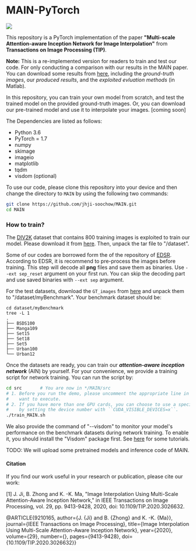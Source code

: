 # MAIN-PyTorch

![](/figs/network.png)

This repository is a PyTorch implementation of the paper **"Multi-scale Attention-aware Inception Network for Image Interpolation"** from **Transactions on Image Processing (TIP)**.

**Note:** This is a re-implemented version for readers to train and test our code. For only conducting a comparison with our results in the MAIN paper.  You can download some results from [here](https://drive.google.com/drive/u/0/folders/1yO2dyG3sbnCAbSF787Os-6TtlMlc2jzj), including the *ground-truth images*, our *produced results*, and the *exploited evluation methods* (in Matlab).  

In this repository, you can train your own model from scratch, and test the trained model on the provided ground-truth images. 
Or, you can download our pre-trained model and use it to interpolate your images. [coming soon]

The Dependencies are listed as follows:
* Python 3.6
* PyTorch = 1.7
* numpy
* skimage
* imageio
* matplotlib
* tqdm 
* visdom (optional)

To use our code, please clone this repository into your device and then change the directory to ``MAIN`` by using the following two commands:
```bash
git clone https://github.com/jhji-soochow/MAIN.git
cd MAIN
```
### How to train?

The [DIV2K](http://www.vision.ee.ethz.ch/%7Etimofter/publications/Agustsson-CVPRW-2017.pdf) dataset that contains 800 training images is exploited to train our model. Please download it from [here](https://cv.snu.ac.kr/research/EDSR/DIV2K.tar). Then, unpack the tar file to "/dataset". 

Some of our codes are borrowed form the of the repository of [EDSR](https://github.com/thstkdgus35/EDSR-PyTorch). According to EDSR, it is recommend to pre-process the images before training. This step will decode all **png** files and save them as binaries. Use ``--ext sep_reset`` argument on your first run. You can skip the decoding part and use saved binaries with ``--ext sep`` argument.

For the test datasets, download the ``GT_images`` from [here](https://drive.google.com/drive/u/0/folders/1yO2dyG3sbnCAbSF787Os-6TtlMlc2jzj) and unpack them to "/dataset/myBenchmark". Your benchmark dataset should be:
```
cd dataset/myBenchmark
tree -L 1
.
├── BSDS100
├── Manga109
├── Set15
├── Set18
├── Set5
├── Urban100
└── Urban12
```

Once the datasets are ready, you can train our ***attention-aware inception network*** (AIN) by yourself. For your convenience, we provide a training script for network training. You can run the script by: 

```bash
cd src       # You are now in */MAIN/src
# 1. Before you run the demo, please uncomment the appropriate line in that you 
#    want to execute.
# 2. If you have more than one GPU cards, you can choose to use a specific GPU 
#    by setting the device number with ``CUDA_VISIBLE_DEVICES=x``.
./train_MAIN.sh
```

We also provide the command of "--visdom" to monitor your model's performance on the benchmark datasets during network training. To enable it, you should install the "Visdom" package first. See [here](https://github.com/fossasia/visdom) for some tutorials.  


TODO: 
We will upload some pretrained models and inference code of MAIN.

<!-- #### How to interpolate your test images with our published pretrained models.

You can test our MAIN method with your own images. Place your images into any place ( our default folder is ``test``). 

Then run the script of ``run_MAINnet.sh`` in ``src``: 
```bash
cd src
sh train_MAIN.sh
``` -->

#### Citation
If you find our work useful in your research or publication, please cite our work:

[1] J. Ji, B. Zhong and K. -K. Ma, "Image Interpolation Using Multi-Scale Attention-Aware Inception Network," in IEEE Transactions on Image Processing, vol. 29, pp. 9413-9428, 2020, doi: 10.1109/TIP.2020.3026632.

@ARTICLE{9210165,
  author={J. {Ji} and B. {Zhong} and K. -K. {Ma}},
  journal={IEEE Transactions on Image Processing}, 
  title={Image Interpolation Using Multi-Scale Attention-Aware Inception Network}, 
  year={2020},
  volume={29},
  number={},
  pages={9413-9428},
  doi={10.1109/TIP.2020.3026632}}


